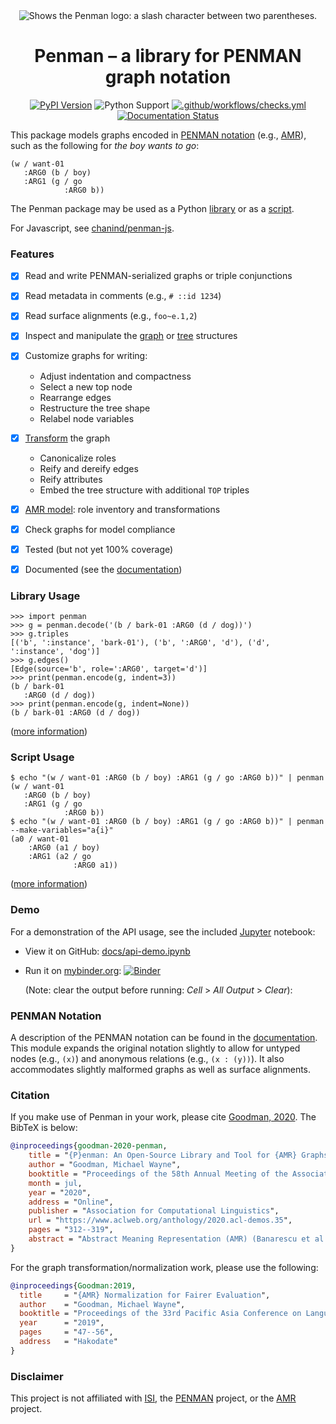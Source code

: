 <div align="center">
  <picture>
    <source media="(prefers-color-scheme: dark)" srcset="/docs/_static/logo-dark.svg">
    <source media="(prefers-color-scheme: light)" srcset="/docs/_static/logo-light.svg">
    <img alt="Shows the Penman logo: a slash character between two parentheses." src="/docs/_static/logo-light.svg">
  </picture>
</div>
<h1 align="center">Penman &ndash; a library for PENMAN graph notation</h1>
<div align="center">

[![PyPI Version](https://img.shields.io/pypi/v/penman.svg)](https://pypi.org/project/Penman/)
![Python Support](https://img.shields.io/pypi/pyversions/penman.svg)
[![.github/workflows/checks.yml](https://github.com/goodmami/penman/actions/workflows/checks.yml/badge.svg?branch=main)](https://github.com/goodmami/penman/actions/workflows/checks.yml)
[![Documentation Status](https://readthedocs.org/projects/penman/badge/?version=latest)](https://penman.readthedocs.io/en/latest/?badge=latest)

</div>

This package models graphs encoded in [PENMAN
notation](#penman-notation) (e.g., [AMR][]), such as the following for
*the boy wants to go*:

```
(w / want-01
   :ARG0 (b / boy)
   :ARG1 (g / go
            :ARG0 b))
```

The Penman package may be used as a Python [library](#library-usage)
or as a [script](#script-usage).

For Javascript, see [chanind/penman-js](https://github.com/chanind/penman-js).


### Features

- [x] Read and write PENMAN-serialized graphs or triple conjunctions
- [x] Read metadata in comments (e.g., `# ::id 1234`)
- [x] Read surface alignments (e.g., `foo~e.1,2`)
- [x] Inspect and manipulate the [graph][] or [tree][] structures
- [x] Customize graphs for writing:
  - Adjust indentation and compactness
  - Select a new top node
  - Rearrange edges
  - Restructure the tree shape
  - Relabel node variables
- [x] [Transform][transform] the graph
  - Canonicalize roles
  - Reify and dereify edges
  - Reify attributes
  - Embed the tree structure with additional `TOP` triples
- [x] [AMR model][]: role inventory and transformations
- [x] Check graphs for model compliance
- [x] Tested (but not yet 100% coverage)
- [x] Documented (see the [documentation][])


### Library Usage

```python-console
>>> import penman
>>> g = penman.decode('(b / bark-01 :ARG0 (d / dog))')
>>> g.triples
[('b', ':instance', 'bark-01'), ('b', ':ARG0', 'd'), ('d', ':instance', 'dog')]
>>> g.edges()
[Edge(source='b', role=':ARG0', target='d')]
>>> print(penman.encode(g, indent=3))
(b / bark-01
   :ARG0 (d / dog))
>>> print(penman.encode(g, indent=None))
(b / bark-01 :ARG0 (d / dog))

```

([more information](https://penman.readthedocs.io/en/latest/library.html))


### Script Usage

```console
$ echo "(w / want-01 :ARG0 (b / boy) :ARG1 (g / go :ARG0 b))" | penman
(w / want-01
   :ARG0 (b / boy)
   :ARG1 (g / go
            :ARG0 b))
$ echo "(w / want-01 :ARG0 (b / boy) :ARG1 (g / go :ARG0 b))" | penman --make-variables="a{i}"
(a0 / want-01
    :ARG0 (a1 / boy)
    :ARG1 (a2 / go
              :ARG0 a1))

```

([more information](https://penman.readthedocs.io/en/latest/command.html))


### Demo

For a demonstration of the API usage, see the included
[Jupyter](https://jupyter.org/) notebook:

- View it on GitHub: [docs/api-demo.ipynb](docs/api-demo.ipynb)
- Run it on [mybinder.org](https://mybinder.org/):
  [![Binder](https://mybinder.org/badge_logo.svg)](https://mybinder.org/v2/gh/goodmami/penman/master?filepath=docs%2Fapi-demo.ipynb)

  (Note: clear the output before running: *Cell* > *All Output* >
  *Clear*):


### PENMAN Notation

A description of the PENMAN notation can be found in the
[documentation](https://penman.readthedocs.io/en/latest/notation.html).
This module expands the original notation slightly to allow for
untyped nodes (e.g., `(x)`) and anonymous relations (e.g., `(x :
(y))`). It also accommodates slightly malformed graphs as well as
surface alignments.

### Citation

If you make use of Penman in your work, please cite [Goodman, 2020].
The BibTeX is below:

[Goodman, 2020]: https://www.aclweb.org/anthology/2020.acl-demos.35/

```bibtex
@inproceedings{goodman-2020-penman,
    title = "{P}enman: An Open-Source Library and Tool for {AMR} Graphs",
    author = "Goodman, Michael Wayne",
    booktitle = "Proceedings of the 58th Annual Meeting of the Association for Computational Linguistics: System Demonstrations",
    month = jul,
    year = "2020",
    address = "Online",
    publisher = "Association for Computational Linguistics",
    url = "https://www.aclweb.org/anthology/2020.acl-demos.35",
    pages = "312--319",
    abstract = "Abstract Meaning Representation (AMR) (Banarescu et al., 2013) is a framework for semantic dependencies that encodes its rooted and directed acyclic graphs in a format called PENMAN notation. The format is simple enough that users of AMR data often write small scripts or libraries for parsing it into an internal graph representation, but there is enough complexity that these users could benefit from a more sophisticated and well-tested solution. The open-source Python library Penman provides a robust parser, functions for graph inspection and manipulation, and functions for formatting graphs into PENMAN notation. Many functions are also available in a command-line tool, thus extending its utility to non-Python setups.",
}
```

For the graph transformation/normalization work, please use the
following:

``` bibtex
@inproceedings{Goodman:2019,
  title     = "{AMR} Normalization for Fairer Evaluation",
  author    = "Goodman, Michael Wayne",
  booktitle = "Proceedings of the 33rd Pacific Asia Conference on Language, Information, and Computation",
  year      = "2019",
  pages     = "47--56",
  address   = "Hakodate"
}
```


### Disclaimer

This project is not affiliated with [ISI][], the [PENMAN][] project,
or the [AMR][] project.

[PENMAN]: http://www.isi.edu/natural-language/penman/penman.html
[AMR]: http://amr.isi.edu/
[Kasper 1989]: http://www.aclweb.org/anthology/H89-1022
[PEG]: https://en.wikipedia.org/wiki/Parsing_expression_grammar
[ISI]: http://isi.edu/

[documentation]: https://penman.readthedocs.io/
[graph]: https://penman.readthedocs.io/en/latest/api/penman.graph.html
[tree]: https://penman.readthedocs.io/en/latest/api/penman.tree.html
[transform]: https://penman.readthedocs.io/en/latest/api/penman.transform.html
[AMR model]: https://penman.readthedocs.io/en/latest/api/penman.models.amr.html
